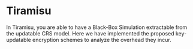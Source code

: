 # Tiramisu
In Tiramisu, you are able to have a Black-Box Simulation extractable from the updatable CRS model. Here we have implemented the proposed key-updatable encryption schemes to analyze the overhead they incur. 
